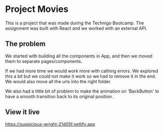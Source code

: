 # Project Movies
This is a project that was made during the Technigo Bootcamp. The assignment was built with React and we worked with an external API.  

## The problem
We started with building all the components in App, and then we moved them to separate pages/components. 

If we had more time we would work more with cathing errors. We explored this a bit but we could not make it work so we had to remove it in the end.
We would also move all the urls into the right folder. 

We also had a little bit of problem to make the animation on 'BackButton' to have a smooth transition back to its original position.

## View it live

https://suspicious-wright-21d05f.netlify.app

